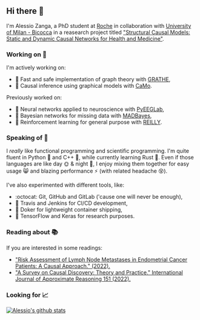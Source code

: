 ## Hi there 👋

I'm Alessio Zanga, a PhD student at [Roche](https://www.roche.com/) in collaboration with [University of Milan - Bicocca](https://en.unimib.it/) in a reasearch project titled ["Structural Causal Models: Static and Dynamic Causal Networks for Health and Medicine"](https://www.unimib.it/sites/default/files/no-index/ndottorato/Computer_Science-PhdProjects_37.pdf).

### Working on :construction_worker:

I'm actively working on:

- :evergreen_tree: Fast and safe implementation of graph theory with [GRATHE](https://github.com/AlessioZanga/grathe),
- :microscope: Causal inference using graphical models with [CaMo](https://github.com/AlessioZanga/CaMo).

Previously worked on:

- :brain: Neural networks applied to neuroscience with [PyEEGLab](https://github.com/AlessioZanga/PyEEGLab),
- :crystal_ball: Bayesian networks for missing data with [MADBayes](https://github.com/madlabunimib/MADBayes),
- :robot: Reinforcement learning for general purpose with [REILLY](https://github.com/AlessioZanga/REILLY).

### Speaking of :speech_balloon:

I *really* like functional programming and scientific programming. I'm quite fluent in Python :snake: and C++ :wrench:, while currently learning Rust :crab:. Even if those languages are like day :sun_with_face: & night :first_quarter_moon_with_face:, I enjoy mixing them together for easy usage :smile_cat: and blazing performance :zap: (with related headache :dizzy_face:).

I've also experimented with different tools, like:

- :octocat: Git, GitHub and GitLab ('cause one will never be enough),
- :rocket: Travis and Jenkins for CI/CD development,
- :whale2: Doker for lightweight container shipping,
- :dart: TensorFlow and Keras for research purposes.

### Reading about :books:

If you are interested in some readings:

- ["Risk Assessment of Lymph Node Metastases in Endometrial Cancer Patients: A Causal Approach." (2022).](https://www.researchgate.net/publication/366713846)
- ["A Survey on Causal Discovery: Theory and Practice." International Journal of Approximate Reasoning 151 (2022).](https://www.researchgate.net/publication/363507818)

### Looking for :chart_with_upwards_trend:

[![Alessio's github stats](https://github-readme-stats.vercel.app/api?username=AlessioZanga&show_icons=true&theme=radical)](https://github.com/anuraghazra/github-readme-stats)

